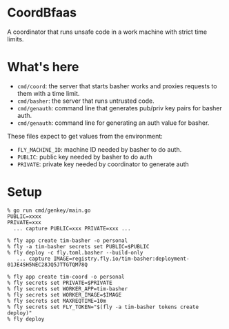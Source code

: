 # CoordBfaas

A coordinator that runs unsafe code in a work machine with strict time limits.

# What's here

- `cmd/coord`: the server that starts basher works and proxies requests to them with a time limit.
- `cmd/basher`: the server that runs untrusted code.
- `cmd/genauth`: command line that generates pub/priv key pairs for basher auth.
- `cmd/genauth`: command line for generating an auth value for basher.

These files expect to get values from the environment:

- `FLY_MACHINE_ID`: machine ID needed by basher to do auth.
- `PUBLIC`: public key needed by basher to do auth
- `PRIVATE`: private key needed by coordinator to generate auth

# Setup

```
% go run cmd/genkey/main.go
PUBLIC=xxxx
PRIVATE=xxx
  ... capture PUBLIC=xxx PRIVATE=xxx ...

% fly app create tim-basher -o personal
% fly -a tim-basher secrets set PUBLIC=$PUBLIC
% fly deploy -c fly.toml.basher --build-only
   ... capture IMAGE=registry.fly.io/tim-basher:deployment-01JE4SH5NEC28JQ5JTTGTQM78Q

% fly app create tim-coord -o personal
% fly secrets set PRIVATE=$PRIVATE
% fly secrets set WORKER_APP=tim-basher
% fly secrets set WORKER_IMAGE=$IMAGE
% fly secrets set MAXREQTIME=10m
% fly secrets set FLY_TOKEN="$(fly -a tim-basher tokens create deploy)"
% fly deploy

```
